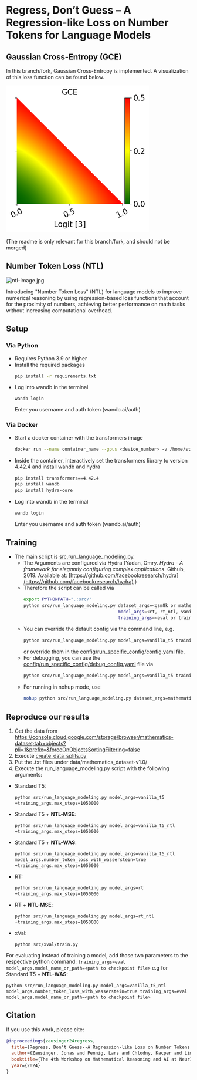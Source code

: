 # Regress, Don’t Guess – A Regression-like Loss on Number Tokens for Language Models

## Gaussian Cross-Entropy (GCE)
In this branch/fork, Gaussian Cross-Entropy is implemented. A visualization of this loss function can be found below.  

![gce-image.png](gce-image.png)

(The readme is only relevant for this branch/fork, and should not be merged) 

## Number Token Loss (NTL)
![ntl-image.jpg](resources%2Fntl-image.jpg)

Introducing "Number Token Loss" (NTL) for language models to improve numerical reasoning by using regression-based loss functions that account for the proximity of numbers, achieving better performance on math tasks without increasing computational overhead.
## Setup

### Via Python
- Requires Python 3.9 or higher
- Install the required packages
    ```bash
    pip install -r requirements.txt
    ```
- Log into wandb in the terminal
    ```
    wandb login
    ```
  Enter you username and auth token (wandb.ai/auth)

### Via Docker

- Start a docker container with the transformers image
    ```bash
    docker run --name container_name --gpus <device_number> -v /home/students/code/<name>/path_to_code:/app/data -it huggingface/transformers-pytorch-gpu
  ```
- Inside the container, interactively set the transformers library to version  4.42.4 and install wandb and hydra
    ```bash
    pip install transformers==4.42.4
    pip install wandb
    pip install hydra-core
    ```
- Log into wandb in the terminal 
    ```
    wandb login
    ```
    Enter you username and auth token (wandb.ai/auth)

## Training
- The main script is [src.run_language_modeling.py](src%2Frun_language_modeling.py).
  - The Arguments are configured via Hydra (Yadan, Omry. *Hydra - A framework for elegantly configuring complex applications*. Github, 2019. Available at: [https://github.com/facebookresearch/hydra](https://github.com/facebookresearch/hydra).)
  - Therefore the script can be called via 
    ```bash
    export PYTHONPATH=".:src/"
    python src/run_language_modeling.py dataset_args=<gsm8k or mathematics_dataset, default mathematics_dataset>
                                        model_args=<rt, rt_ntl, vanilla_t5, vanilla_t5_ntl, xval>
                                        training_args=<eval or train>
    ```
  - You can override the default config via the command line, e.g. 
    ```bash
    python src/run_language_modeling.py model_args=vanilla_t5 training_args=train training_args.per_device_train_batch_size=8
    ```
    or override them in the [config/run_specific_config/config.yaml](config%2Frun_specific_config%2Fconfig.yaml) file.
  - For debugging, you can use the [config/run_specific_config/debug_config.yaml](config%2Frun_specific_config%2Fdebug_config.yaml) file via
    ```bash
    python src/run_language_modeling.py model_args=vanilla_t5 training_args=train run_specific_config@_global_=debug_config
    ```
  - For running in nohup mode, use
    ```bash
    nohup python src/run_language_modeling.py dataset_args=mathematics_dataset model_args=vanilla_t5 training_args=train >logs/log_<run_name>.txt &
    ```
## Reproduce our results
1. Get the data from https://console.cloud.google.com/storage/browser/mathematics-dataset;tab=objects?pli=1&prefix=&forceOnObjectsSortingFiltering=false
2. Execute [create_data_splits.py](data%2Fmathematics_dataset-v1.0%2Fcreate_data_splits.py)
3. Put the .txt files under data/mathematics_dataset-v1.0/
4. Execute the run_language_modeling.py script with the following arguments:
- Standard T5: 
  ```
  python src/run_language_modeling.py model_args=vanilla_t5 +training_args.max_steps=1050000
  ```
- Standard T5 + **NTL-MSE**:
  ```
  python src/run_language_modeling.py model_args=vanilla_t5_ntl +training_args.max_steps=1050000
  ```
- Standard T5 + **NTL-WAS**: 
  ```
  python src/run_language_modeling.py model_args=vanilla_t5_ntl  model_args.number_token_loss_with_wasserstein=true +training_args.max_steps=1050000
  ```
- RT: 
  ```
  python src/run_language_modeling.py model_args=rt +training_args.max_steps=1050000
  ```
- RT + **NTL-MSE**: 
  ```
  python src/run_language_modeling.py model_args=rt_ntl +training_args.max_steps=1050000
  ```
- xVal: 
  ```
  python src/xval/train.py
  ```

For evaluating instead of training a model, add those two parameters to the respective python command: ```training_args=eval model_args.model_name_or_path=<path to checkpoint file>``` 
e.g for Standard T5 + **NTL-WAS**: 
```
python src/run_language_modeling.py model_args=vanilla_t5_ntl  model_args.number_token_loss_with_wasserstein=true training_args=eval model_args.model_name_or_path=<path to checkpoint file>
```

## Citation
If you use this work, please cite:

```bib
@inproceedings{zausinger24regress,
  title={Regress, Don't Guess--A Regression-like Loss on Number Tokens for Language Models},
  author={Zausinger, Jonas and Pennig, Lars and Chlodny, Kacper and Limbach, Vincent and Ketteler, Anna and Prein, Thorben and Singh, Vishwa Mohan and Danziger, Michael and Born, Jannis},
  booktitle={The 4th Workshop on Mathematical Reasoning and AI at NeurIPS'24},
  year={2024}
}

